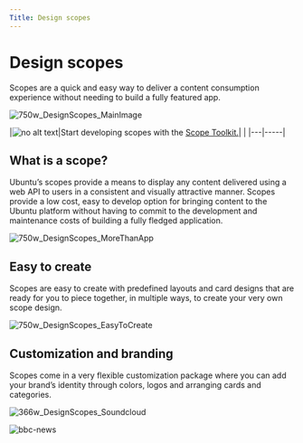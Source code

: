 ```yaml
---
Title: Design scopes
---
```


# Design scopes


Scopes are a quick and easy way to deliver a content consumption experience without needing to build a fully featured app.

![750w_DesignScopes_MainImage](https://assets.ubuntu.com/v1/12e52e48-750w_DesignScopes_MainImage.png)


|![no alt text](https://assets.ubuntu.com/v1/608696e3-developer_links..png)|Start developing scopes with the [Scope Toolkit.](../../scopes/design/index.md)|
|
|---|-----|



## What is a scope?


Ubuntu’s scopes provide a means to display any content delivered using a web API to users in a consistent and visually attractive manner. Scopes provide a low cost, easy to develop option for bringing content to the Ubuntu platform without having to commit to the development and maintenance costs of building a fully fledged application.

![750w_DesignScopes_MoreThanApp](https://assets.ubuntu.com/v1/f18d9326-750w_DesignScopes_MoreThanApp.png)


## Easy to create


Scopes are easy to create with predefined layouts and card designs that are ready for you to piece together, in multiple ways, to create your very own scope design.

![750w_DesignScopes_EasyToCreate](https://assets.ubuntu.com/v1/10ebd7dd-750w_DesignScopes_EasyToCreate.png)


## Customization and branding


Scopes come in a very flexible customization package where you can add your brand’s identity through colors, logos and arranging cards and categories.


![366w_DesignScopes_Soundcloud](https://assets.ubuntu.com/v1/1bd8c846-366w_DesignScopes_Soundcloud.png?w=398)


![bbc-news](https://assets.ubuntu.com/v1/4b364cf9-bbc-news.png?w=398)
